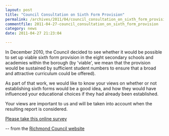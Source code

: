 ```yaml
---
layout: post
title: "Council Consultation on Sixth Form Provision"
permalink: /archives/2011/04/council_consultation_on_sixth_form_provision.html
commentfile: 2011-04-27-council_consultation_on_sixth_form_provision
category: news
date: 2011-04-27 21:23:04

---
```


In December 2010, the Council decided to see whether it would be possible to set up viable sixth form provision in the eight secondary schools and academies within the borough (by 'viable', we mean that the provision would be sustained by sufficient student numbers to ensure that a broad and attractive curriculum could be offered).

As part of that work, we would like to know your views on whether or not establishing sixth forms would be a good idea, and how they would have influenced your educational choices if they had already been established.

Your views are important to us and will be taken into account when the resulting report is considered.

[Please take this online survey](https://forms.richmond.gov.uk/AF3/an/default.aspx/RenderForm/?F.Name=Gy5JaEvodbD)

-- from the [Richmond Council website](http://www.richmond.gov.uk/home/council_government_and_democracy/council/consulation_and_feedback/council_consultations/consultation_details.htm?id=C00683)
